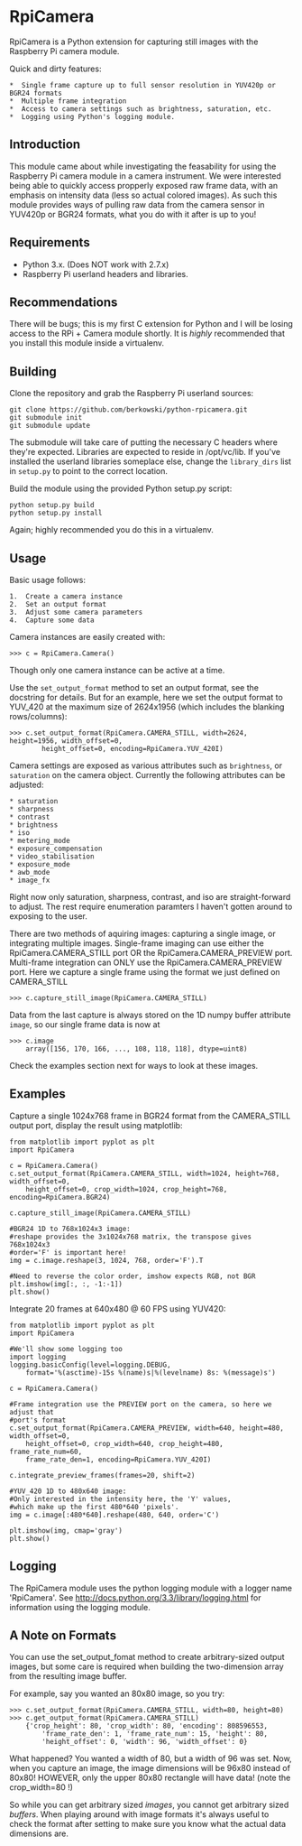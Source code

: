 RpiCamera
=========

RpiCamera is a Python extension for capturing still images with 
the Raspberry Pi camera module.  

Quick and dirty features:
    
    *  Single frame capture up to full sensor resolution in YUV420p or BGR24 formats
    *  Multiple frame integration
    *  Access to camera settings such as brightness, saturation, etc.
    *  Logging using Python's logging module.

Introduction
------------

This module came about while investigating the feasability for using the 
Raspberry Pi camera module in a camera instrument.  We were interested being
able to quickly access propperly exposed raw frame data, with an emphasis
on intensity data (less so actual colored images).  As such this module provides
ways of pulling raw data from the camera sensor in YUV420p or BGR24 formats, what
you do with it after is up to you!

Requirements
------------

*  Python 3.x.  (Does NOT work with 2.7.x)
*  Raspberry Pi userland headers and libraries. 

Recommendations
---------------

There will be bugs; this is my first C extension for Python and I will be
losing access to the RPi + Camera module shortly.  It is *highly* recommended
that you install this module inside a virtualenv.


Building
--------

Clone the repository and grab the Raspberry Pi userland sources:

    git clone https://github.com/berkowski/python-rpicamera.git
    git submodule init
    git submodule update

The submodule will take care of putting the necessary C headers where they're
expected.  Libraries are expected to reside in /opt/vc/lib.  If you've installed
the userland libraries someplace else, change the `library_dirs` list in `setup.py`
to point to the correct location.

Build the module using the provided Python setup.py script:

    python setup.py build
    python setup.py install

Again; highly recommended you do this in a virtualenv.


Usage
-----

Basic usage follows:

    1.  Create a camera instance
    2.  Set an output format
    3.  Adjust some camera parameters
    4.  Capture some data

Camera instances are easily created with:

    >>> c = RpiCamera.Camera()

Though only one camera instance can be active at a time.

Use the `set_output_format` method to set an output format, see the docstring for details.
But for an example, here we set the output format to YUV_420 at the maximum size
of 2624x1956 (which includes the blanking rows/columns):

    >>> c.set_output_format(RpiCamera.CAMERA_STILL, width=2624, height=1956, width_offset=0,
            height_offset=0, encoding=RpiCamera.YUV_420I)

Camera settings are exposed as various attributes such as `brightness`, or `saturation`
on the camera object.  Currently the following attributes can be adjusted:

    * saturation
    * sharpness
    * contrast
    * brightness
    * iso
    * metering_mode
    * exposure_compensation
    * video_stabilisation
    * exposure_mode
    * awb_mode
    * image_fx

Right now only saturation, sharpness, contrast, and iso are straight-forward to adjust.
The rest require enumeration paramters I haven't gotten around to exposing to the user.

There are two methods of aquiring images: capturing a single image, or integrating
multiple images.  Single-frame imaging can use either the RpiCamera.CAMERA_STILL port OR
the RpiCamera.CAMERA_PREVIEW port.  Multi-frame integration can ONLY use the 
RpiCamera.CAMERA_PREVIEW port.  Here we capture a single frame using the format we
just defined on CAMERA_STILL

    >>> c.capture_still_image(RpiCamera.CAMERA_STILL)

Data from the last capture is always stored on the 1D numpy buffer attribute `image`, 
so our single frame data is now at
    
    >>> c.image
        array([156, 170, 166, ..., 108, 118, 118], dtype=uint8)

Check the examples section next for ways to look at these images.

Examples
--------

Capture a single 1024x768 frame in BGR24 format from the CAMERA_STILL output port, 
display the result using matplotlib:

    from matplotlib import pyplot as plt
    import RpiCamera

    c = RpiCamera.Camera()
    c.set_output_format(RpiCamera.CAMERA_STILL, width=1024, height=768, width_offset=0,
        height_offset=0, crop_width=1024, crop_height=768, encoding=RpiCamera.BGR24)

    c.capture_still_image(RpiCamera.CAMERA_STILL)

    #BGR24 1D to 768x1024x3 image:
    #reshape provides the 3x1024x768 matrix, the transpose gives 768x1024x3
    #order='F' is important here!
    img = c.image.reshape(3, 1024, 768, order='F').T

    #Need to reverse the color order, imshow expects RGB, not BGR
    plt.imshow(img[:, :, -1:-1])
    plt.show()  

Integrate 20 frames at 640x480 @ 60 FPS using YUV420:

    from matplotlib import pyplot as plt
    import RpiCamera

    #We'll show some logging too
    import logging
    logging.basicConfig(level=logging.DEBUG, 
        format='%(asctime)-15s %(name)s|%(levelname) 8s: %(message)s')

    c = RpiCamera.Camera()

    #Frame integration use the PREVIEW port on the camera, so here we adjust that
    #port's format
    c.set_output_format(RpiCamera.CAMERA_PREVIEW, width=640, height=480, width_offset=0,
        height_offset=0, crop_width=640, crop_height=480, frame_rate_num=60,
        frame_rate_den=1, encoding=RpiCamera.YUV_420I)

    c.integrate_preview_frames(frames=20, shift=2)

    #YUV_420 1D to 480x640 image:
    #Only interested in the intensity here, the 'Y' values,
    #which make up the first 480*640 'pixels'.
    img = c.image[:480*640].reshape(480, 640, order='C')

    plt.imshow(img, cmap='gray')
    plt.show()

Logging
-------
The RpiCamera module uses the python logging module with a logger name 'RpiCamera'. See
http://docs.python.org/3.3/library/logging.html for information using the logging module.

A Note on Formats
-----------------

You can use the set_output_fomat method to create arbitrary-sized output images, but some
care is required when building the two-dimension array from the resulting image buffer.

For example, say you wanted an 80x80 image, so you try:

    >>> c.set_output_format(RpiCamera.CAMERA_STILL, width=80, height=80)
    >>> c.get_output_format(RpiCamera.CAMERA_STILL)
        {'crop_height': 80, 'crop_width': 80, 'encoding': 808596553,
            'frame_rate_den': 1, 'frame_rate_num': 15, 'height': 80,
            'height_offset': 0, 'width': 96, 'width_offset': 0}

What happened?  You wanted a width of 80, but a width of 96 was set.  Now, when you capture
an image, the image dimensions will be 96x80 instead of 80x80!  HOWEVER, only the upper
80x80 rectangle will have data! (note the crop_width=80 !)

So while you can get arbitrary sized *images*, you cannot get arbitrary sized *buffers*.
When playing around with image formats it's always useful to check the format after
setting to make sure you know what the actual data dimensions are.
